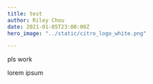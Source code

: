 ```yaml
---
title: test
author: Riley Chou
date: 2021-01-05T23:00:00Z
hero_image: "../static/citro_logo_white.png"

---
```

pls work

lorem ipsum